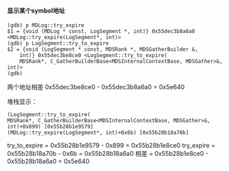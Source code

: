 #### 显示某个symbol地址
```
(gdb) p MDLog::try_expire
$1 = {void (MDLog * const, LogSegment *, int)} 0x55dec3b8a6a0 <MDLog::try_expire(LogSegment*, int)>
(gdb) p LogSegment::try_to_expire
$2 = {void (LogSegment * const, MDSRank *, MDSGatherBuilder &,
    int)} 0x55dec3be8ce0 <LogSegment::try_to_expire(
    MDSRank*, C_GatherBuilderBase<MDSInternalContextBase, MDSGather>&, int)>
(gdb)
```
两个地址相差  0x55dec3be8ce0 - 0x55dec3b8a6a0 = 0x5e640

堆栈显示：
```
(LogSegment::try_to_expire(
MDSRank*, C_GatherBuilderBase<MDSInternalContextBase, MDSGather>&, int)+0x899) [0x55b28b1e9579]
(MDLog::try_expire(LogSegment*, int)+0x6b) [0x55b28b18a70b]
```
try_to_expire = 0x55b28b1e9579 - 0x899 = 0x55b28b1e8ce0
try_expire = 0x55b28b18a70b - 0x6b = 0x55b28b18a6a0
相差 = 0x55b28b1e8ce0 - 0x55b28b18a6a0 = 0x5e640
